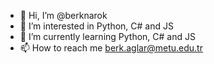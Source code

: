 - 👋 Hi, I’m @berknarok
- 👀 I’m interested in Python, C# and JS
- 🌱 I’m currently learning Python, C# and JS
- 📫 How to reach me berk.aglar@metu.edu.tr
